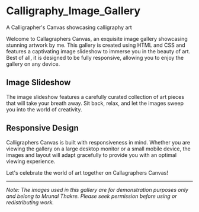 # Calligraphy_Image_Gallery
A Calligrapher's Canvas showcasing calligraphy art

Welcome to Callagraphers Canvas, an exquisite image gallery showcasing stunning artwork by me. This gallery is created using HTML and CSS and features a captivating image slideshow to immerse you in the beauty of art. Best of all, it is designed to be fully responsive, allowing you to enjoy the gallery on any device.

## Image Slideshow

The image slideshow features a carefully curated collection of art pieces that will take your breath away. Sit back, relax, and let the images sweep you into the world of creativity.

## Responsive Design

Calligraphers Canvas is built with responsiveness in mind. Whether you are viewing the gallery on a large desktop monitor or a small mobile device, the images and layout will adapt gracefully to provide you with an optimal viewing experience.

Let's celebrate the world of art together on Callagraphers Canvas!

---

*Note: The images used in this gallery are for demonstration purposes only and belong to Mrunal Thakre. Please seek permission before using or redistributing work.*
